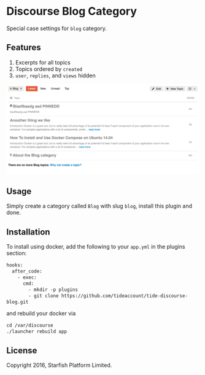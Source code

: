 # Discourse Blog Category

Special case settings for `blog` category.

## Features

1. Excerpts for all topics
2. Topics ordered by `created`
3. `user`, `replies`, and `views` hidden

![Blog Category Preview](./preview.png)

## Usage

Simply create a category called `Blog` with slug `blog`, install this plugin and done.

## Installation

To install using docker, add the following to your `app.yml` in the plugins section:

    hooks:
      after_code:
        - exec:
          cmd:
            - mkdir -p plugins
            - git clone https://github.com/tideaccount/tide-discourse-blog.git

and rebuild your docker via

    cd /var/discourse
    ./launcher rebuild app

## License

Copyright 2016, Starfish Platform Limited.
